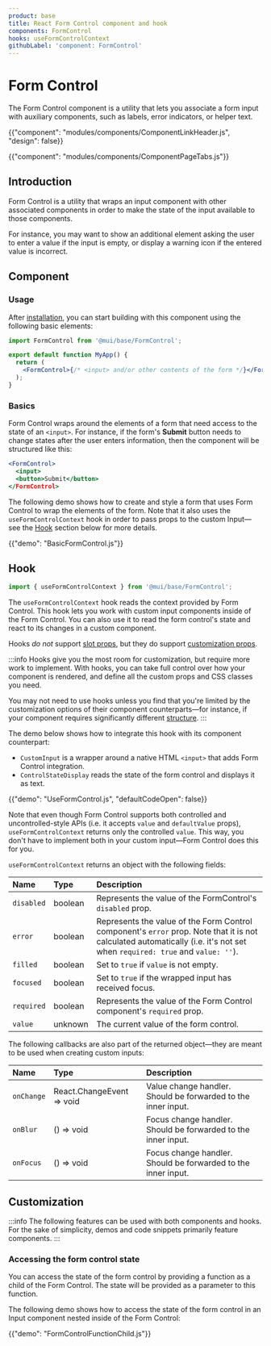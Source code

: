 ```yaml
---
product: base
title: React Form Control component and hook
components: FormControl
hooks: useFormControlContext
githubLabel: 'component: FormControl'
---
```


# Form Control

<p class="description">The Form Control component is a utility that lets you associate a form input with auxiliary components, such as labels, error indicators, or helper text.</p>

{{"component": "modules/components/ComponentLinkHeader.js", "design": false}}

{{"component": "modules/components/ComponentPageTabs.js"}}

## Introduction

Form Control is a utility that wraps an input component with other associated components in order to make the state of the input available to those components.

For instance, you may want to show an additional element asking the user to enter a value if the input is empty, or display a warning icon if the entered value is incorrect.

## Component

### Usage

After [installation](/base/getting-started/installation/), you can start building with this component using the following basic elements:

```jsx
import FormControl from '@mui/base/FormControl';

export default function MyApp() {
  return (
    <FormControl>{/* <input> and/or other contents of the form */}</FormControl>
  );
}
```

### Basics

Form Control wraps around the elements of a form that need access to the state of an `<input>`.
For instance, if the form's **Submit** button needs to change states after the user enters information, then the component will be structured like this:

```jsx
<FormControl>
  <input>
  <button>Submit</button>
</FormControl>
```

The following demo shows how to create and style a form that uses Form Control to wrap the elements of the form.
Note that it also uses the `useFormControlContext` hook in order to pass props to the custom Input—see the [Hook](#hook) section below for more details.

{{"demo": "BasicFormControl.js"}}

## Hook

```jsx
import { useFormControlContext } from '@mui/base/FormControl';
```

The `useFormControlContext` hook reads the context provided by Form Control.
This hook lets you work with custom input components inside of the Form Control.
You can also use it to read the form control's state and react to its changes in a custom component.

Hooks _do not_ support [slot props](#slot-props), but they do support [customization props](#customization).

:::info
Hooks give you the most room for customization, but require more work to implement.
With hooks, you can take full control over how your component is rendered, and define all the custom props and CSS classes you need.

You may not need to use hooks unless you find that you're limited by the customization options of their component counterparts—for instance, if your component requires significantly different [structure](#anatomy).
:::

The demo below shows how to integrate this hook with its component counterpart:

- `CustomInput` is a wrapper around a native HTML `<input>` that adds Form Control integration.
- `ControlStateDisplay` reads the state of the form control and displays it as text.

{{"demo": "UseFormControl.js", "defaultCodeOpen": false}}

Note that even though Form Control supports both controlled and uncontrolled-style APIs
(i.e. it accepts `value` and `defaultValue` props), `useFormControlContext` returns only the controlled `value`.
This way, you don't have to implement both in your custom input—Form Control does this for you.

`useFormControlContext` returns an object with the following fields:

| Name       | Type    | Description                                                                                                                                                                |
| :--------- | :------ | :------------------------------------------------------------------------------------------------------------------------------------------------------------------------- |
| `disabled` | boolean | Represents the value of the FormControl's `disabled` prop.                                                                                                                 |
| `error`    | boolean | Represents the value of the Form Control component's `error` prop. Note that it is not calculated automatically (i.e. it's not set when `required: true` and `value: ''`). |
| `filled`   | boolean | Set to `true` if `value` is not empty.                                                                                                                                     |
| `focused`  | boolean | Set to `true` if the wrapped input has received focus.                                                                                                                     |
| `required` | boolean | Represents the value of the Form Control component's `required` prop.                                                                                                      |
| `value`    | unknown | The current value of the form control.                                                                                                                                     |

The following callbacks are also part of the returned object—they are meant to be used when creating custom inputs:

| Name       | Type                      | Description                                                   |
| :--------- | :------------------------ | :------------------------------------------------------------ |
| `onChange` | React.ChangeEvent => void | Value change handler. Should be forwarded to the inner input. |
| `onBlur`   | () => void                | Focus change handler. Should be forwarded to the inner input. |
| `onFocus`  | () => void                | Focus change handler. Should be forwarded to the inner input. |

## Customization

:::info
The following features can be used with both components and hooks.
For the sake of simplicity, demos and code snippets primarily feature components.
:::

### Accessing the form control state

You can access the state of the form control by providing a function as a child of the Form Control.
The state will be provided as a parameter to this function.

The following demo shows how to access the state of the form control in an Input component nested inside of the Form Control:

{{"demo": "FormControlFunctionChild.js"}}
